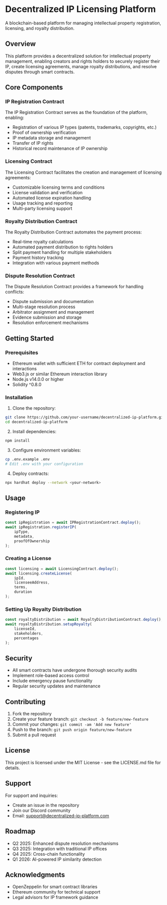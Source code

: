 # Decentralized IP Licensing Platform

A blockchain-based platform for managing intellectual property registration, licensing, and royalty distribution.

## Overview

This platform provides a decentralized solution for intellectual property management, enabling creators and rights holders to securely register their IP, create licensing agreements, manage royalty distributions, and resolve disputes through smart contracts.

## Core Components

### IP Registration Contract

The IP Registration Contract serves as the foundation of the platform, enabling:

- Registration of various IP types (patents, trademarks, copyrights, etc.)
- Proof of ownership verification
- IP metadata storage and management
- Transfer of IP rights
- Historical record maintenance of IP ownership

### Licensing Contract

The Licensing Contract facilitates the creation and management of licensing agreements:

- Customizable licensing terms and conditions
- License validation and verification
- Automated license expiration handling
- Usage tracking and reporting
- Multi-party licensing support

### Royalty Distribution Contract

The Royalty Distribution Contract automates the payment process:

- Real-time royalty calculations
- Automated payment distribution to rights holders
- Split payment handling for multiple stakeholders
- Payment history tracking
- Integration with various payment methods

### Dispute Resolution Contract

The Dispute Resolution Contract provides a framework for handling conflicts:

- Dispute submission and documentation
- Multi-stage resolution process
- Arbitrator assignment and management
- Evidence submission and storage
- Resolution enforcement mechanisms

## Getting Started

### Prerequisites

- Ethereum wallet with sufficient ETH for contract deployment and interactions
- Web3.js or similar Ethereum interaction library
- Node.js v14.0.0 or higher
- Solidity ^0.8.0

### Installation

1. Clone the repository:
```bash
git clone https://github.com/your-username/decentralized-ip-platform.git
cd decentralized-ip-platform
```

2. Install dependencies:
```bash
npm install
```

3. Configure environment variables:
```bash
cp .env.example .env
# Edit .env with your configuration
```

4. Deploy contracts:
```bash
npx hardhat deploy --network <your-network>
```

## Usage

### Registering IP

```javascript
const ipRegistration = await IPRegistrationContract.deploy();
await ipRegistration.registerIP(
    ipType,
    metadata,
    proofOfOwnership
);
```

### Creating a License

```javascript
const licensing = await LicensingContract.deploy();
await licensing.createLicense(
    ipId,
    licenseeAddress,
    terms,
    duration
);
```

### Setting Up Royalty Distribution

```javascript
const royaltyDistribution = await RoyaltyDistributionContract.deploy();
await royaltyDistribution.setupRoyalty(
    licenseId,
    stakeholders,
    percentages
);
```

## Security

- All smart contracts have undergone thorough security audits
- Implement role-based access control
- Include emergency pause functionality
- Regular security updates and maintenance

## Contributing

1. Fork the repository
2. Create your feature branch: `git checkout -b feature/new-feature`
3. Commit your changes: `git commit -am 'Add new feature'`
4. Push to the branch: `git push origin feature/new-feature`
5. Submit a pull request

## License

This project is licensed under the MIT License - see the LICENSE.md file for details.

## Support

For support and inquiries:
- Create an issue in the repository
- Join our Discord community
- Email: support@decentralized-ip-platform.com

## Roadmap

- Q2 2025: Enhanced dispute resolution mechanisms
- Q3 2025: Integration with traditional IP offices
- Q4 2025: Cross-chain functionality
- Q1 2026: AI-powered IP similarity detection

## Acknowledgments

- OpenZeppelin for smart contract libraries
- Ethereum community for technical support
- Legal advisors for IP framework guidance
